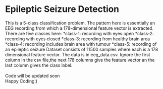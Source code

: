 # Epileptic Seizure Detection
This is a 5-class classification problem. The pattern here is essentially an EEG recording from which a 178-dimensional feature vector is extracted. There are five classes here:
*class-1: recording with eyes open
*class-2: recording with eyes closed
*class-3: recording from healthy brain area
*class-4: recording includes brain area with tumour
*class-5: recording of an epileptic seizure
Dataset consists of 11500 samples where each is a 178 dimensional feature vector. The data is in eeg_data.csv. Ignore the first column in the csv file,the next 178 columns give the feature vector an the last column gives the class label.\
\
Code will be updated soon\
Happy Coding:)
